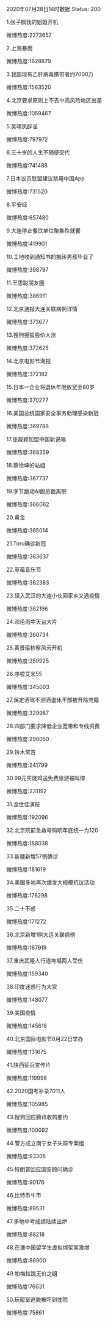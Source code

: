 2020年07月28日14时数据
Status: 200

1.张子枫我的姐姐开机

微博热度:2273657

2.上海暴雨

微博热度:1628879

3.我国现有乙肝病毒携带者约7000万

微博热度:1563520

4.北京要求原则上不去中高风险地区出差

微博热度:1059467

5.吴翊凤辟谣

微博热度:797972

6.三十岁的人生不随便交代

微博热度:741488

7.日本议员联盟建议禁用中国App

微博热度:731520

8.平安经

微博热度:657480

9.大连停止餐饮单位聚集性就餐

微博热度:419901

10.工地收到通知书的搬砖男孩毕业了

微博热度:398797

11.王思聪朋友圈

微博热度:386911

12.北京通报大连关联病例详情

微博热度:373677

13.搜狗搜狐股价大涨

微博热度:372625

14.北京电影节海报

微博热度:372182

15.日本一企业将退休年限放宽至80岁

微博热度:370277

16.美国总统国家安全事务助理感染新冠

微博热度:369786

17.张靓颖加盟中国新说唱

微博热度:368359

18.蔡徐坤的站姐

微博热度:367737

19.字节跳动AI副总裁离职

微博热度:366062

20.黄金

微博热度:365014

21.Toru确诊新冠

微博热度:363637

22.草莓音乐节

微博热度:362363

23.误入武汉的大连小伙回家乡又遇疫情

微博热度:362196

24.邓伦雨中天台大片

微博热度:360734

25.黄景瑜检察风云开机

微博热度:359925

26.哆啦艾米55

微博热度:345003

27.保定酒驾不测酒退休干部被开除党籍

微博热度:329987

28.四部门要求降低企业宽带和专线资费

微博热度:296050

29.铃木常吉

微博热度:241799

30.99元买烧鸡送免费旅游被叫停

微博热度:231192

31.金世佳演技

微博热度:192096

32.北京院前急救号码明年底统一为120

微博热度:188038

33.新疆新增57例确诊

微博热度:181619

34.美国多地再次爆发大规模抗议活动

微博热度:176298

35.二十不惑

微博热度:171272

36.北京新增1例大连关联病例

微博热度:167919

37.重庆武隆人行道垮塌两人受伤

微博热度:159340

38.印度迷惑行为大赏

微博热度:148077

39.美国疫情

微博热度:145616

40.北京国际电影节8月22日举办

微博热度:131675

41.陕西征兵宣传片

微博热度:119998

42.2020国考补录7011人

微博热度:105985

43.搜狗回应腾讯收购要约

微博热度:100092

44.警方成立南宁女子失踪专案组

微博热度:93305

45.特朗普回应国安顾问确诊

微博热度:90176

46.比特币牛市

微博热度:89531

47.多地中考成绩陆续出炉

微博热度:88218

48.在澳中国留学生虚拟绑架案激增

微博热度:86900

49.帕梅拉跳无价之姐

微博热度:76631

50.玩密室逃脱被吓到住院

微博热度:75861

